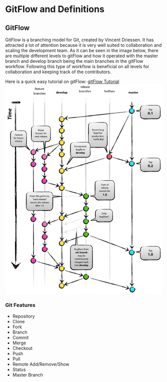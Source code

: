 # GitFlow and Definitions
## GitFlow
GitFlow is a branching model for Git, created by Vincent Driessen. It has attracted a lot of attention because it is very well suited to collaboration and scaling the development team.  As it can be seen in the image below, there are multiple different levels to gitFlow and how it operated with the master branch and develop branch being the main branches in the gitFlow workflow.  Following this type of workflow is beneficial on all levels for collaboration and keeping track of the contributors.

Here is a quick easy tutorial on gitFlow: [gitFlow Tutorial](https://www.atlassian.com/git/tutorials/comparing-workflows/gitflow-workflow)
![GitFlow Demo](https://github.com/cjl72/MiniProject_1/blob/master/git-model.png)

### Git Features
* Repository
* Clone
* Fork
* Branch
* Commit
* Merge
* Checkout
* Push
* Pull
* Remote Add/Remove/Show
* Status
* Master Branch
